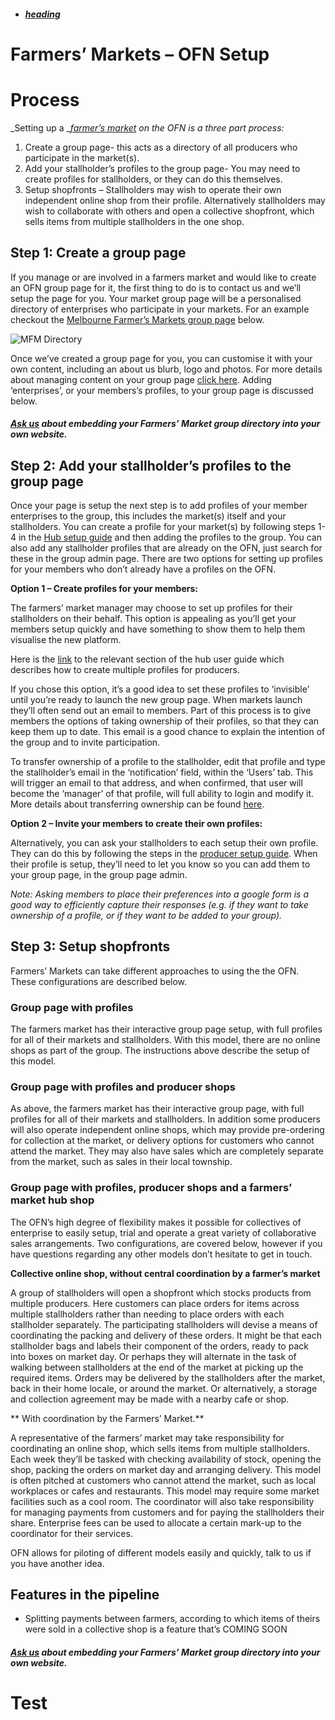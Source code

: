 * ##### [heading](#test)

# Farmers’ Markets – OFN Setup

# 

# Process

_Setting up a _[_farmer’s market_](/farmers-market.md) _on the OFN is a three part process:_

1. Create a group page- this acts as a directory of all producers who participate in the market\(s\).
2. Add your stallholder’s profiles to the group page- You may need to create profiles for stallholders, or they can do this themselves.
3. Setup shopfronts –  Stallholders may wish to operate their own independent online shop from their profile. Alternatively stallholders may wish to collaborate with others and open a collective shopfront, which sells items from multiple stallholders in the one shop.

## Step 1:  Create a group page

If you manage or are involved in a farmers market and would like to create an OFN group page for it, the first thing to do is to contact us and we’ll setup the page for you. Your market group page will be a personalised directory of enterprises who participate in your markets. For an example checkout the [Melbourne Farmer’s Markets group page](/melbourne-farmers-markets.md) below.

![](https://openfoodnetwork.org/wp-content/uploads/2016/08/MFM-Directory.png "MFM Directory")

Once we’ve created a group page for you, you can customise it with your own content, including an about us blurb, logo and photos. For more details about managing content on your group page [click here](/group-pages.md). Adding ‘enterprises’, or your members’s profiles, to your group page is discussed below.

##### [Ask us](mailto:hello@openfoodnetwork.org) about embedding your Farmers’ Market group directory into your own website.

## Step 2: Add your stallholder’s profiles to the group page

Once your page is setup the next step is to add profiles of your member enterprises to the group, this includes the market\(s\) itself and your stallholders. You can create a profile for your market\(s\) by following steps 1-4 in the [Hub setup guide](/hubs-set-up-guide.md) and then adding the profiles to the group. You can also add any stallholder profiles that are already on the OFN, just search for these in the group admin page. There are two options for setting up profiles for your members who don’t already have a profiles on the OFN.

**Option 1 – Create profiles for your members:**

The farmers’ market manager may choose to set up profiles for their stallholders on their behalf. This option is appealing as you’ll get your members setup quickly and have something to show them to help them visualise the new platform.

Here is the [link](/create-or-connect-with-your-supplying-producers.md) to the relevant section of the hub user guide which describes how to create multiple profiles for producers.

If you chose this option, it’s a good idea to set these profiles to ‘invisible’ until you’re ready to launch the new group page. When markets launch they’ll often send out an email to members. Part of this process is to give members the options of taking ownership of their profiles, so that they can keep them up to date. This email is a good chance to explain the intention of the group and to invite participation.

To transfer ownership of a profile to the stallholder, edit that profile and type the stallholder’s email in the ‘notification’ field, within the ‘Users’ tab. This will trigger an email to that address, and when confirmed, that user will become the ‘manager’ of that profile, will full ability to login and modify it. More details about transferring ownership can be found [here](/transferring-ownership-of-a-profile.md).

**Option 2 – Invite your members to create their own profiles:**

Alternatively, you can ask your stallholders to each setup their own profile. They can do this by following the steps in the [producer setup guide](/producer-set-up-guide.md). When their profile is setup, they’ll need to let you know so you can add them to your group page, in the group page admin.

_Note: Asking members to place their preferences into a google form is a good way to efficiently capture their responses \(e.g. if they want to take ownership of a profile, or if they want to be added to your group\)._

## Step 3: Setup shopfronts

Farmers’ Markets can take different approaches to using the the OFN. These configurations are described below.

### Group page with profiles

The farmers market has their interactive group page setup, with full profiles for all of their markets and stallholders. With this model, there are no online shops as part of the group. The instructions above describe the setup of this model.

### Group page with profiles and producer shops

As above, the farmers market has their interactive group page, with full profiles for all of their markets and stallholders. In addition some producers will also operate independent online shops, which may provide pre-ordering for collection at the market, or delivery options for customers who cannot attend the market. They may also have sales which are completely separate from the market, such as sales in their local township.

### Group page with profiles, producer shops and a farmers’ market hub shop

The OFN’s high degree of flexibility makes it possible for collectives of enterprise to easily setup, trial and operate a great variety of collaborative sales arrangements. Two configurations, are covered below, however if you have questions regarding any other models don’t hesitate to get in touch.

**Collective online shop, without central coordination by a farmer’s market**

A group of stallholders will open a shopfront which stocks products from multiple producers. Here customers can place orders for items across multiple stallholders rather than needing to place orders with each stallholder separately. The participating stallholders will devise a means of coordinating the packing and delivery of these orders. It might be that each stallholder bags and labels their component of the orders, ready to pack into boxes on market day. Or perhaps they will alternate in the task of walking between stallholders at the end of the market at picking up the required items. Orders may be delivered by the stallholders after the market, back in their home locale, or around the market. Or alternatively, a storage and collection agreement may be made with a nearby cafe or shop.

** With coordination by the Farmers’ Market.**

A representative of the farmers’ market may take responsibility for coordinating an online shop, which sells items from multiple stallholders. Each week they’ll be tasked with checking availability of stock, opening the shop, packing the orders on market day and arranging delivery. This model is often pitched at customers who cannot attend the market, such as local workplaces or cafes and restaurants. This model may require some market facilities such as a cool room. The coordinator will also take responsibility for managing payments from customers and for paying the stallholders their share. Enterprise fees can be used to allocate a certain mark-up to the coordinator for their services.

OFN allows for piloting of different models easily and quickly, talk to us if you have another idea.

## Features in the pipeline

* Splitting payments between farmers, according to which items of theirs were sold in a collective shop is a feature that’s COMING SOON

##### [Ask us](mailto:hello@openfoodnetwork.org) about embedding your Farmers’ Market group directory into your own website.










































# Test